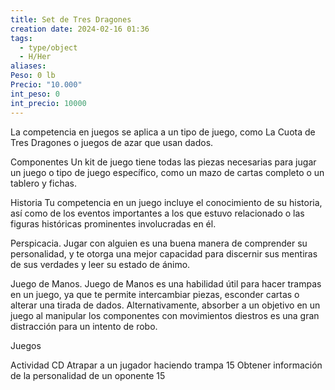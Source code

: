 ```yaml
---
title: Set de Tres Dragones
creation date: 2024-02-16 01:36
tags:
  - type/object
  - H/Her
aliases: 
Peso: 0 lb
Precio: "10.000"
int_peso: 0
int_precio: 10000
---
```

La competencia en juegos se aplica a un tipo de juego, como La Cuota de Tres Dragones o juegos de azar que usan dados.

Componentes Un kit de juego tiene todas las piezas necesarias para jugar un juego o tipo de juego específico, como un mazo de cartas completo o un tablero y fichas.

Historia Tu competencia en un juego incluye el conocimiento de su historia, así como de los eventos importantes a los que estuvo relacionado o las figuras históricas prominentes involucradas en él.

Perspicacia. Jugar con alguien es una buena manera de comprender su personalidad, y te otorga una mejor capacidad para discernir sus mentiras de sus verdades y leer su estado de ánimo.

Juego de Manos. Juego de Manos es una habilidad útil para hacer trampas en un juego, ya que te permite intercambiar piezas, esconder cartas o alterar una tirada de dados. Alternativamente, absorber a un objetivo en un juego al manipular los componentes con movimientos diestros es una gran distracción para un intento de robo.


Juegos

Actividad                                                                                      CD
Atrapar a un jugador haciendo trampa                                       15
Obtener información de la personalidad de un oponente         15
